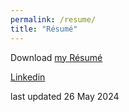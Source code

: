 ```yaml
---
permalink: /resume/
title: "Résumé"
---
```


Download [my Résumé](/assets/YanCV202504.pdf)

[Linkedin](https://www.linkedin.com/in/waiyanchung/)

last updated 26 May 2024
